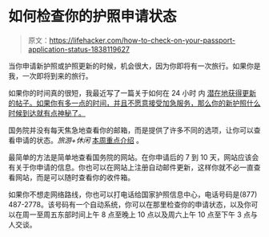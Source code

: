 # 如何检查你的护照申请状态

> 原文：<https://lifehacker.com/how-to-check-on-your-passport-application-status-1838119627>

当你申请新护照或护照更新的时候，机会很大，因为你即将有一次旅行。如果你是我，一次即将到来的旅行。



如果你的时间真的很短，我最近写了一篇关于如何在 24 小时 内 [潜在地获得更新的帖子。如果你有多一点的时间，并且不愿意接受加急服务，那么你的新护照什么时候到达就有点神秘了。](https://lifehacker.com/how-to-get-your-passport-renewal-processed-in-24-hours-1836340819) 

国务院并没有每天焦急地查看你的邮箱，而是提供了许多不同的选项，让你可以查看申请的状态。*旅游+休闲* [本周重点介绍](https://www.travelandleisure.com/travel-tips/how-to-check-passport-application-status?utm_campaign=travelandleisure_travelleisure_trueanthem&utm_content=5d7ad583d04a480001c138e3&utm_medium=social&utm_source=twitter.com&utm_term=recent) 。

最简单的方法是简单地查看国务院的网站。在你申请后的 7 到 10 天，网站应该会有关于你申请的信息。你也可以在网站上注册自动邮件更新，这样你就不必一直查看网站，而是可以随时查看你的收件箱。

如果你不想走网络路线，你也可以打电话给国家护照信息中心，电话号码是(877) 487-2778。该号码有一个自动系统，你可以在那里检查你的申请状态，以及你可以在周一至周五东部时间上午 8 点至晚上 10 点以及周六上午 10 点至下午 3 点与人交谈。